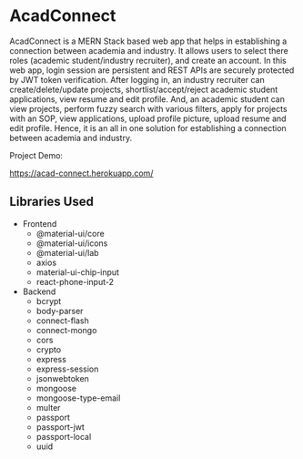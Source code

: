 # AcadConnect

AcadConnect is a MERN Stack based web app that helps in establishing a connection between academia and industry. It allows users to select there roles (academic student/industry recruiter), and create an account. In this web app, login session are persistent and REST APIs are securely protected by JWT token verification. After logging in, an industry recruiter can create/delete/update projects, shortlist/accept/reject academic student applications, view resume and edit profile. And, an academic student can view projects, perform fuzzy search with various filters, apply for projects with an SOP, view applications, upload profile picture, upload resume and edit profile. Hence, it is an all in one solution for establishing a connection between academia and industry.

Project Demo: 

https://acad-connect.herokuapp.com/


## Libraries Used

- Frontend
  - @material-ui/core
  - @material-ui/icons
  - @material-ui/lab
  - axios
  - material-ui-chip-input
  - react-phone-input-2
- Backend
  - bcrypt
  - body-parser
  - connect-flash
  - connect-mongo
  - cors
  - crypto
  - express
  - express-session
  - jsonwebtoken
  - mongoose
  - mongoose-type-email
  - multer
  - passport
  - passport-jwt
  - passport-local
  - uuid
